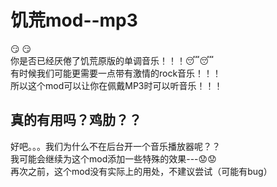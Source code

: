 # 饥荒mod--mp3
:smirk: :smirk:  
你是否已经厌倦了饥荒原版的单调音乐！！！:sleeping::sleeping:  
有时候我们可能更需要一点带有激情的rock音乐！！！  
所以这个mod可以让你在佩戴MP3时可以听音乐！！！
## 真的有用吗？鸡肋？？
好吧。。。我们为什么不在后台开一个音乐播放器呢？？  
我可能会继续为这个mod添加一些特殊的效果---:worried::worried:  
再次之前，这个mod没有实际上的用处，不建议尝试（可能有bug）
